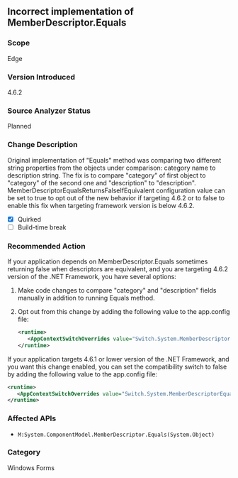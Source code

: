 ## Incorrect implementation of MemberDescriptor.Equals

### Scope
Edge

### Version Introduced
4.6.2

### Source Analyzer Status
Planned

### Change Description
Original implementation of "Equals" method was comparing two different string properties from 
the objects under comparison: category name to description string. The fix is to compare 
"category" of first object to "category" of the second one and "description" to "description".  
MemberDescriptorEqualsReturnsFalseIfEquivalent configuration value can be set to true to opt out of 
the new behavior if targeting 4.6.2 or to false to enable this fix when targeting framework 
version is below 4.6.2.

- [x] Quirked
- [ ] Build-time break

### Recommended Action
If your application depends on MemberDescriptor.Equals sometimes returning false when descriptors 
are equivalent, and you are targeting 4.6.2 version of the .NET Framework, you have several options:

1. Make code changes to compare "category" and "description" fields manually in addition to 
running Equals method.
2. Opt out from this change by adding the following value to the app.config file:

   ```xml
   <runtime>
      <AppContextSwitchOverrides value="Switch.System.MemberDescriptorEqualsReturnsFalseIfEquivalent=true" />
   </runtime>
   ```

If your application targets 4.6.1 or lower version of the .NET Framework, and you want this change 
enabled, you can set the compatibility switch to false by adding the following value to the 
app.config file:

```xml
<runtime>
   <AppContextSwitchOverrides value="Switch.System.MemberDescriptorEqualsReturnsFalseIfEquivalent=false" />
</runtime>
```

### Affected APIs
* `M:System.ComponentModel.MemberDescriptor.Equals(System.Object)`

### Category
Windows Forms

<!-- breaking change id: 150 -->
